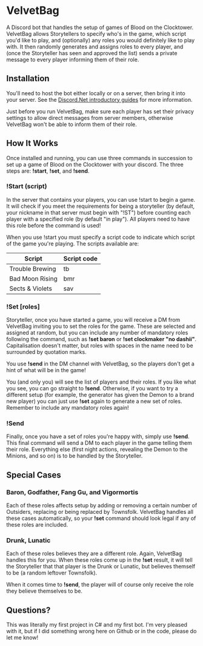 # VelvetBag
A Discord bot that handles the setup of games of Blood on the Clocktower. VelvetBag allows Storytellers to specify who's in the game, which script you'd like to play, and (optionally) any roles you would definitely like to play with. It then randomly generates and assigns roles to every player, and (once the Storyteller has seen and approved the list) sends a private message to every player informing them of their role.

## Installation
You'll need to host the bot either locally or on a server, then bring it into your server. See the [Discord.Net introductory guides](https://discord.foxbot.me/stable/guides/getting_started/first-bot.html) for more information.

Just before you run VelvetBag, make sure each player has set their privacy settings to allow direct messages from server members, otherwise VelvetBag won't be able to inform them of their role.

## How It Works
Once installed and running, you can use three commands in succession to set up a game of Blood on the Clocktower with your discord. The three steps are: **!start**, **!set**, and **!send**.

### !Start (script)
In the server that contains your players, you can use !start to begin a game. It will check if you meet the requirements for being a storyteller (by default, your nickname in that server must begin with "!ST") before counting each player with a specified role (by default "in play"). All players need to have this role before the command is used!

When you use !start you must specify a script code to indicate which script of the game you're playing. The scripts available are:

| Script 	| Script code 	|
|-	|-	|
| Trouble Brewing 	| tb 	|
| Bad Moon Rising 	| bmr 	|
| Sects & Violets 	| sav 	|

### !Set [roles]
Storyteller, once you have started a game, you will receive a DM from VelvetBag inviting you to set the roles for the game. These are selected and assigned at random, but you can include any number of mandatory roles following the command, such as **!set baron** or **!set clockmaker "no dashii"**. Capitalisation doesn't matter, but roles with spaces in the name need to be surrounded by quotation marks.

You use **!send** in the DM channel with VelvetBag, so the players don't get a hint of what will be in the game!

You (and only you) will see the list of players and their roles. If you like what you see, you can go straight to **!send**. Otherwise, if you want to try a different setup (for example, the generator has given the Demon to a brand new player) you can just use **!set** again to generate a new set of roles. Remember to include any mandatory roles again!

### !Send
Finally, once you have a set of roles you're happy with, simply use **!send**. This final command will send a DM to each player in the game telling them their role. Everything else (first night actions, revealing the Demon to the Minions, and so on) is to be handled by the Storyteller.

## Special Cases

### Baron, Godfather, Fang Gu, and Vigormortis

Each of these roles affects setup by adding or removing a certain number of Outsiders, replacing or being replaced by Townsfolk. VelvetBag handles all these cases automatically, so your **!set** command should look legal if any of these roles are included.

### Drunk, Lunatic

Each of these roles believes they are a different role. Again, VelvetBag handles this for you. When these roles come up in the **!set** result, it will tell the Storyteller that that player is the Drunk or Lunatic, but believes themself to be (a random leftover Townsfolk).

When it comes time to **!send**, the player will of course only receive the role they believe themselves to be.

## Questions?

This was literally my first project in C# and my first bot. I'm very pleased with it, but if I did something wrong here on Github or in the code, please do let me know!
